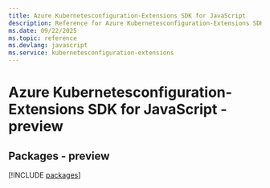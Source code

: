 ```yaml
---
title: Azure Kubernetesconfiguration-Extensions SDK for JavaScript
description: Reference for Azure Kubernetesconfiguration-Extensions SDK for JavaScript
ms.date: 09/22/2025
ms.topic: reference
ms.devlang: javascript
ms.service: kubernetesconfiguration-extensions
---
```

# Azure Kubernetesconfiguration-Extensions SDK for JavaScript - preview
## Packages - preview
[!INCLUDE [packages](kubernetesconfiguration-extensions-index.md)]